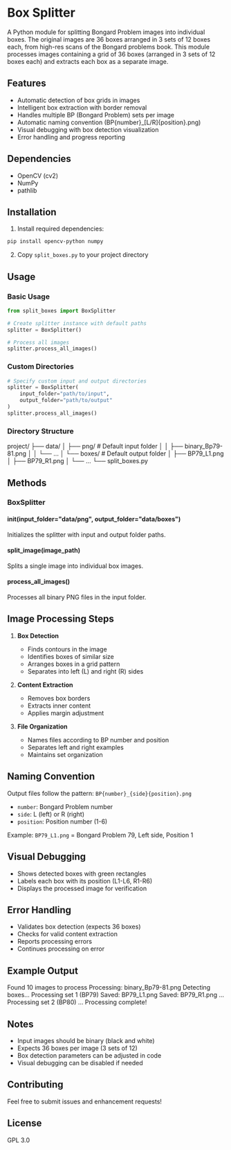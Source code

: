 # Box Splitter

A Python module for splitting Bongard Problem images into individual boxes. The original images are 36 boxes arranged in 3 sets of 12 boxes each, from high-res scans of the Bongard problems book. This module processes images containing a grid of 36 boxes (arranged in 3 sets of 12 boxes each) and extracts each box as a separate image.

## Features

- Automatic detection of box grids in images
- Intelligent box extraction with border removal
- Handles multiple BP (Bongard Problem) sets per image
- Automatic naming convention (BP{number}_[L/R]{position}.png)
- Visual debugging with box detection visualization
- Error handling and progress reporting

## Dependencies

- OpenCV (cv2)
- NumPy
- pathlib

## Installation

1. Install required dependencies:
```bash
pip install opencv-python numpy
```

2. Copy `split_boxes.py` to your project directory

## Usage

### Basic Usage

```python
from split_boxes import BoxSplitter

# Create splitter instance with default paths
splitter = BoxSplitter()

# Process all images
splitter.process_all_images()
```

### Custom Directories

```python
# Specify custom input and output directories
splitter = BoxSplitter(
    input_folder="path/to/input",
    output_folder="path/to/output"
)
splitter.process_all_images()
```

### Directory Structure

project/
├── data/
│ ├── png/ # Default input folder
│ │ ├── binary_Bp79-81.png
│ │ └── ...
│ └── boxes/ # Default output folder
│ ├── BP79_L1.png
│ ├── BP79_R1.png
│ └── ...
└── split_boxes.py


## Methods

### BoxSplitter

#### __init__(input_folder="data/png", output_folder="data/boxes")
Initializes the splitter with input and output folder paths.

#### split_image(image_path)
Splits a single image into individual box images.

#### process_all_images()
Processes all binary PNG files in the input folder.

## Image Processing Steps

1. **Box Detection**
   - Finds contours in the image
   - Identifies boxes of similar size
   - Arranges boxes in a grid pattern
   - Separates into left (L) and right (R) sides

2. **Content Extraction**
   - Removes box borders
   - Extracts inner content
   - Applies margin adjustment

3. **File Organization**
   - Names files according to BP number and position
   - Separates left and right examples
   - Maintains set organization

## Naming Convention

Output files follow the pattern: `BP{number}_{side}{position}.png`
- `number`: Bongard Problem number
- `side`: L (left) or R (right)
- `position`: Position number (1-6)

Example: `BP79_L1.png` = Bongard Problem 79, Left side, Position 1

## Visual Debugging

- Shows detected boxes with green rectangles
- Labels each box with its position (L1-L6, R1-R6)
- Displays the processed image for verification

## Error Handling

- Validates box detection (expects 36 boxes)
- Checks for valid content extraction
- Reports processing errors
- Continues processing on error

## Example Output

Found 10 images to process
Processing: binary_Bp79-81.png
Detecting boxes...
Processing set 1 (BP79)
Saved: BP79_L1.png
Saved: BP79_R1.png
...
Processing set 2 (BP80)
...
Processing complete!


## Notes

- Input images should be binary (black and white)
- Expects 36 boxes per image (3 sets of 12)
- Box detection parameters can be adjusted in code
- Visual debugging can be disabled if needed

## Contributing

Feel free to submit issues and enhancement requests!

## License

GPL 3.0